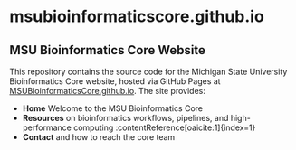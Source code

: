 # msubioinformaticscore.github.io

## MSU Bioinformatics Core Website

This repository contains the source code for the Michigan State University Bioinformatics Core website, hosted via GitHub Pages at [MSUBioinformaticsCore.github.io](https://msubioinformaticscore.github.io). The site provides:

- **Home** Welcome to the MSU Bioinformatics Core
- **Resources** on bioinformatics workflows, pipelines, and high-performance computing :contentReference[oaicite:1]{index=1}
- **Contact** and how to reach the core team

